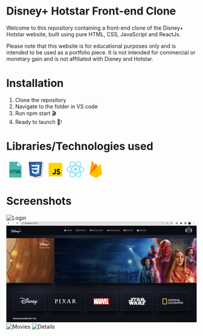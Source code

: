 # Disney+ Hotstar Front-end Clone

Welcome to this repository containing a front-end clone of the Disney+ Hotstar website, built using pure HTML, CSS, JavaScript and ReactJs.

Please note that this website is for educational purposes only and is intended to be used as a portfolio piece. It is not intended for commercial or monetary gain and is not affiliated with Disney and Hotstar.

# Installation

1. Clone the repository
2. Navigate to the folder in VS code 
3. Run npm start 🎬
4. Ready to launch 🚀!

# Libraries/Technologies used

![Html](./html.gif)
<img src="./css.png" alt="alt text" width="50" height="50">
![Js](./js.gif)
<img src="./react.png" alt="alt text" width="50" height="50">
<img src="./firebase.png" alt="alt text" width="50" height="50">

# Screenshots

![Login](./Login.png)
![Home](./Home.png)
![Movies](./Movies.png)
![Details](./Details.png)


